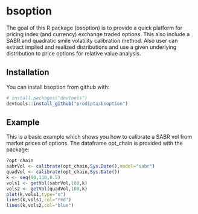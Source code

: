 # bsoption

The goal of this R package (bsoption) is to provide a quick platform for pricing index (and currency) exchange traded options. This also include a SABR and quadratic smile volatility calibration method. Also user can extract implied and realized distributions and use a given underlying distribution to price options for relative value analysis.

## Installation

You can install bsoption from github with:

```R
# install.packages("devtools")
devtools::install_github("prodipta/bsoption")
```

## Example

This is a basic example which shows you how to calibrate a SABR vol from market prices of options. The dataframe opt_chain is provided with the package:

```R
?opt_chain
sabrVol <- calibrate(opt_chain,Sys.Date(),model="sabr")
quadVol <- calibrate(opt_chain,Sys.Date())
k <- seq(90,110,0.5)
vols1 <- getVol(sabrVol,100,k)
vols2 <- getVol(quadVol,100,k)
plot(k,vols1,type="n")
lines(k,vols1,col="red")
lines(k,vols2,col="blue")
```
